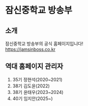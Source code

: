 # 잠신중학교 방송부

## 소개
잠신중학교 방송부의 공식 홈페이지입니다!<br>
https://jamsinboss.co.kr

## 역대 홈페이지 관리자
1. 35기 정현석(2020~2021)
2. 38기 김도윤(2022)
3. 38기 윤태우(2023~2024)
4. 40기 임지안(2025~)

